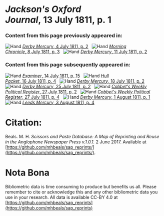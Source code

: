 # *Jackson's Oxford Journal*, 13 July 1811, p. 1  
  
### Content from this page previously appeared in:  
![Hand](http://scissorsandpaste.net/wp-content/uploads/2017/06/smallhandpointer.png) [*Derby Mercury*, 4 July 1811, p. 2](https://mhbeals.github.io/sap_html/Derby-Mercury/Derby-Mercury-4-July-1811-p-2)  
![Hand](http://scissorsandpaste.net/wp-content/uploads/2017/06/smallhandpointer.png) [*Morning Chronicle*, 8 July 1811, p. 3](https://mhbeals.github.io/sap_html/Morning-Chronicle/Morning-Chronicle-8-July-1811-p-3)  
![Hand](http://scissorsandpaste.net/wp-content/uploads/2017/06/smallhandpointer.png) [*Derby Mercury*, 11 July 1811, p. 2](https://mhbeals.github.io/sap_html/Derby-Mercury/Derby-Mercury-11-July-1811-p-2)  
  
### Content from this page subsequently appeared in:  
![Hand](http://scissorsandpaste.net/wp-content/uploads/2017/06/smallhandpointer.png) [*Examiner*, 14 July 1811, p. 15](https://mhbeals.github.io/sap_html/Examiner/Examiner-14-July-1811-p-15)  
![Hand](http://scissorsandpaste.net/wp-content/uploads/2017/06/smallhandpointer.png) [*Hull Packet*, 16 July 1811, p. 4](https://mhbeals.github.io/sap_html/Hull-Packet/Hull-Packet-16-July-1811-p-4)  
![Hand](http://scissorsandpaste.net/wp-content/uploads/2017/06/smallhandpointer.png) [*Derby Mercury*, 18 July 1811, p. 2](https://mhbeals.github.io/sap_html/Derby-Mercury/Derby-Mercury-18-July-1811-p-2)  
![Hand](http://scissorsandpaste.net/wp-content/uploads/2017/06/smallhandpointer.png) [*Derby Mercury*, 25 July 1811, p. 2](https://mhbeals.github.io/sap_html/Derby-Mercury/Derby-Mercury-25-July-1811-p-2)  
![Hand](http://scissorsandpaste.net/wp-content/uploads/2017/06/smallhandpointer.png) [*Cobbet's Weekly Political Register*, 27 July 1811, p. 2](https://mhbeals.github.io/sap_html/Cobbet's-Weekly-Political-Register/Cobbet's-Weekly-Political-Register-27-July-1811-p-2)  
![Hand](http://scissorsandpaste.net/wp-content/uploads/2017/06/smallhandpointer.png) [*Cobbet's Weekly Political Register*, 27 July 1811, p. 4](https://mhbeals.github.io/sap_html/Cobbet's-Weekly-Political-Register/Cobbet's-Weekly-Political-Register-27-July-1811-p-4)  
![Hand](http://scissorsandpaste.net/wp-content/uploads/2017/06/smallhandpointer.png) [*Derby Mercury*, 1 August 1811, p. 1](https://mhbeals.github.io/sap_html/Derby-Mercury/Derby-Mercury-1-August-1811-p-1)  
![Hand](http://scissorsandpaste.net/wp-content/uploads/2017/06/smallhandpointer.png) [*Leeds Mercury*, 3 August 1811, p. 4](https://mhbeals.github.io/sap_html/Leeds-Mercury/Leeds-Mercury-3-August-1811-p-4)  


# Citation: 

Beals. M. H. *Scissors and Paste Database: A Map of Reprinting and Reuse in the Anglophone Newspaper Press v.1.0.1.* 2 June 2017. Available at [https://github.com/mhbeals/sap_reprints/](https://github.com/mhbeals/sap_reprints/). 

# Nota Bona

Bibliometric data is time consuming to produce but benefits us all. Please remember to cite or acknowledge this and any other bibliometric data you use in your research. All data is available CC-BY 4.0 at [https://github.com/mhbeals/sap_reprints](https://github.com/mhbeals/sap_reprints)